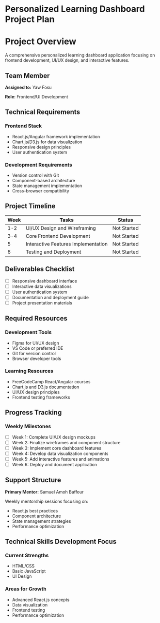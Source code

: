 # Personalized Learning Dashboard Project Plan

# Project Overview

<aside>
A comprehensive personalized learning dashboard application focusing on frontend development, UI/UX design, and interactive features.

</aside>

## Team Member

**Assigned to:** Yaw Fosu

**Role:** Frontend/UI Development

## Technical Requirements

### Frontend Stack

- React.js/Angular framework implementation
- Chart.js/D3.js for data visualization
- Responsive design principles
- User authentication system

### Development Requirements

- Version control with Git
- Component-based architecture
- State management implementation
- Cross-browser compatibility

## Project Timeline

| **Week** | **Tasks** | **Status** |
| --- | --- | --- |
| 1-2 | UI/UX Design and Wireframing | Not Started |
| 3-4 | Core Frontend Development | Not Started |
| 5 | Interactive Features Implementation | Not Started |
| 6 | Testing and Deployment | Not Started |

## Deliverables Checklist

- [ ]  Responsive dashboard interface
- [ ]  Interactive data visualizations
- [ ]  User authentication system
- [ ]  Documentation and deployment guide
- [ ]  Project presentation materials

## Required Resources

### Development Tools

- Figma for UI/UX design
- VS Code or preferred IDE
- Git for version control
- Browser developer tools

### Learning Resources

- FreeCodeCamp React/Angular courses
- Chart.js and D3.js documentation
- UI/UX design principles
- Frontend testing frameworks

## Progress Tracking

### Weekly Milestones

- [ ]  Week 1: Complete UI/UX design mockups
- [ ]  Week 2: Finalize wireframes and component structure
- [ ]  Week 3: Implement core dashboard features
- [ ]  Week 4: Develop data visualization components
- [ ]  Week 5: Add interactive features and animations
- [ ]  Week 6: Deploy and document application

## Support Structure

<aside>

**Primary Mentor:** Samuel Amoh Baffour

Weekly mentorship sessions focusing on:

- React.js best practices
- Component architecture
- State management strategies
- Performance optimization
</aside>

## Technical Skills Development Focus

### Current Strengths

- HTML/CSS
- Basic JavaScript
- UI Design

### Areas for Growth

- Advanced React.js concepts
- Data visualization
- Frontend testing
- Performance optimization
